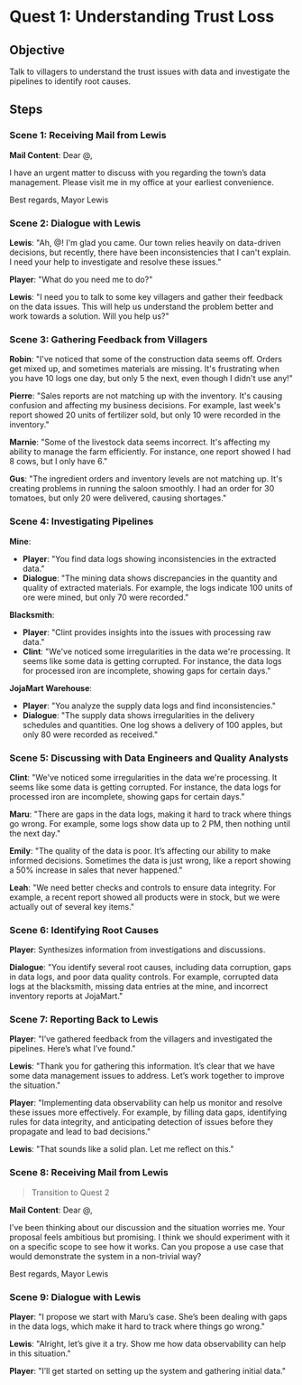 # Quest 1: Understanding Trust Loss

## Objective
Talk to villagers to understand the trust issues with data and investigate the pipelines to identify root causes.

## Steps

### Scene 1: Receiving Mail from Lewis

**Mail Content**:
Dear @,

I have an urgent matter to discuss with you regarding the town’s data management. Please visit me in my office at your earliest convenience.

Best regards,
Mayor Lewis

### Scene 2: Dialogue with Lewis

**Lewis**: "Ah, @! I'm glad you came. Our town relies heavily on data-driven decisions, but recently, there have been inconsistencies that I can't explain. I need your help to investigate and resolve these issues."

**Player**: "What do you need me to do?"

**Lewis**: "I need you to talk to some key villagers and gather their feedback on the data issues. This will help us understand the problem better and work towards a solution. Will you help us?"

### Scene 3: Gathering Feedback from Villagers

**Robin**: "I've noticed that some of the construction data seems off. Orders get mixed up, and sometimes materials are missing. It's frustrating when you have 10 logs one day, but only 5 the next, even though I didn't use any!"

**Pierre**: "Sales reports are not matching up with the inventory. It's causing confusion and affecting my business decisions. For example, last week's report showed 20 units of fertilizer sold, but only 10 were recorded in the inventory."

**Marnie**: "Some of the livestock data seems incorrect. It's affecting my ability to manage the farm efficiently. For instance, one report showed I had 8 cows, but I only have 6."

**Gus**: "The ingredient orders and inventory levels are not matching up. It's creating problems in running the saloon smoothly. I had an order for 30 tomatoes, but only 20 were delivered, causing shortages."

### Scene 4: Investigating Pipelines

**Mine**:
- **Player**: "You find data logs showing inconsistencies in the extracted data."
- **Dialogue**: "The mining data shows discrepancies in the quantity and quality of extracted materials. For example, the logs indicate 100 units of ore were mined, but only 70 were recorded."

**Blacksmith**:
- **Player**: "Clint provides insights into the issues with processing raw data."
- **Clint**: "We've noticed some irregularities in the data we're processing. It seems like some data is getting corrupted. For instance, the data logs for processed iron are incomplete, showing gaps for certain days."

**JojaMart Warehouse**:
- **Player**: "You analyze the supply data logs and find inconsistencies."
- **Dialogue**: "The supply data shows irregularities in the delivery schedules and quantities. One log shows a delivery of 100 apples, but only 80 were recorded as received."

### Scene 5: Discussing with Data Engineers and Quality Analysts

**Clint**: "We've noticed some irregularities in the data we're processing. It seems like some data is getting corrupted. For instance, the data logs for processed iron are incomplete, showing gaps for certain days."

**Maru**: "There are gaps in the data logs, making it hard to track where things go wrong. For example, some logs show data up to 2 PM, then nothing until the next day."

**Emily**: "The quality of the data is poor. It’s affecting our ability to make informed decisions. Sometimes the data is just wrong, like a report showing a 50% increase in sales that never happened."

**Leah**: "We need better checks and controls to ensure data integrity. For example, a recent report showed all products were in stock, but we were actually out of several key items."

### Scene 6: Identifying Root Causes

**Player**: Synthesizes information from investigations and discussions.

**Dialogue**: "You identify several root causes, including data corruption, gaps in data logs, and poor data quality controls. For example, corrupted data logs at the blacksmith, missing data entries at the mine, and incorrect inventory reports at JojaMart."

### Scene 7: Reporting Back to Lewis

**Player**: "I’ve gathered feedback from the villagers and investigated the pipelines. Here’s what I’ve found."

**Lewis**: "Thank you for gathering this information. It’s clear that we have some data management issues to address. Let’s work together to improve the situation."

**Player**: "Implementing data observability can help us monitor and resolve these issues more effectively. For example, by filling data gaps, identifying rules for data integrity, and anticipating detection of issues before they propagate and lead to bad decisions."

**Lewis**: "That sounds like a solid plan. Let me reflect on this."

### Scene 8: Receiving Mail from Lewis

> Transition to Quest 2

**Mail Content**:
Dear @,

I've been thinking about our discussion and the situation worries me. Your proposal feels ambitious but promising. I think we should experiment with it on a specific scope to see how it works. Can you propose a use case that would demonstrate the system in a non-trivial way?

Best regards,
Mayor Lewis

### Scene 9: Dialogue with Lewis

**Player**: "I propose we start with Maru’s case. She’s been dealing with gaps in the data logs, which make it hard to track where things go wrong."

**Lewis**: "Alright, let’s give it a try. Show me how data observability can help in this situation."

**Player**: "I’ll get started on setting up the system and gathering initial data."